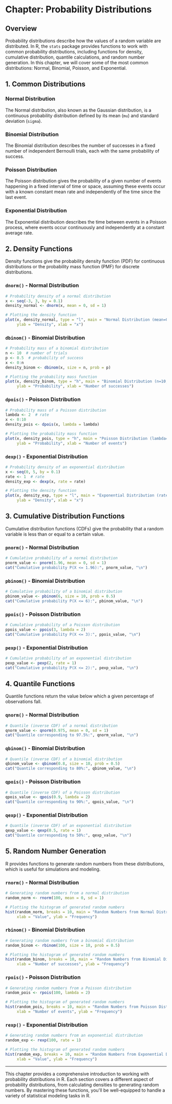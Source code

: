 # Chapter: Probability Distributions

## Overview

Probability distributions describe how the values of a random variable are distributed. In R, the `stats` package provides functions to work with common probability distributions, including functions for density, cumulative distribution, quantile calculations, and random number generation. In this chapter, we will cover some of the most common distributions: Normal, Binomial, Poisson, and Exponential.

## 1. Common Distributions

### Normal Distribution

The Normal distribution, also known as the Gaussian distribution, is a continuous probability distribution defined by its mean (`mu`) and standard deviation (`sigma`).

### Binomial Distribution

The Binomial distribution describes the number of successes in a fixed number of independent Bernoulli trials, each with the same probability of success.

### Poisson Distribution

The Poisson distribution gives the probability of a given number of events happening in a fixed interval of time or space, assuming these events occur with a known constant mean rate and independently of the time since the last event.

### Exponential Distribution

The Exponential distribution describes the time between events in a Poisson process, where events occur continuously and independently at a constant average rate.

## 2. Density Functions

Density functions give the probability density function (PDF) for continuous distributions or the probability mass function (PMF) for discrete distributions.

### `dnorm()` - Normal Distribution

```r
# Probability density of a normal distribution
x <- seq(-3, 3, by = 0.1)
density_normal <- dnorm(x, mean = 0, sd = 1)

# Plotting the density function
plot(x, density_normal, type = "l", main = "Normal Distribution (mean=0, sd=1)",
     ylab = "Density", xlab = "x")
```

### `dbinom()` - Binomial Distribution

```r
# Probability mass of a binomial distribution
n <- 10  # number of trials
p <- 0.5  # probability of success
x <- 0:n
density_binom <- dbinom(x, size = n, prob = p)

# Plotting the probability mass function
plot(x, density_binom, type = "h", main = "Binomial Distribution (n=10, p=0.5)",
     ylab = "Probability", xlab = "Number of successes")
```

### `dpois()` - Poisson Distribution

```r
# Probability mass of a Poisson distribution
lambda <- 2  # rate
x <- 0:10
density_pois <- dpois(x, lambda = lambda)

# Plotting the probability mass function
plot(x, density_pois, type = "h", main = "Poisson Distribution (lambda=2)",
     ylab = "Probability", xlab = "Number of events")
```

### `dexp()` - Exponential Distribution

```r
# Probability density of an exponential distribution
x <- seq(0, 5, by = 0.1)
rate <- 1  # rate
density_exp <- dexp(x, rate = rate)

# Plotting the density function
plot(x, density_exp, type = "l", main = "Exponential Distribution (rate=1)",
     ylab = "Density", xlab = "x")
```

## 3. Cumulative Distribution Functions

Cumulative distribution functions (CDFs) give the probability that a random variable is less than or equal to a certain value.

### `pnorm()` - Normal Distribution

```r
# Cumulative probability of a normal distribution
pnorm_value <- pnorm(1.96, mean = 0, sd = 1)
cat("Cumulative probability P(X <= 1.96):", pnorm_value, "\n")
```

### `pbinom()` - Binomial Distribution

```r
# Cumulative probability of a binomial distribution
pbinom_value <- pbinom(6, size = 10, prob = 0.5)
cat("Cumulative probability P(X <= 6):", pbinom_value, "\n")
```

### `ppois()` - Poisson Distribution

```r
# Cumulative probability of a Poisson distribution
ppois_value <- ppois(3, lambda = 2)
cat("Cumulative probability P(X <= 3):", ppois_value, "\n")
```

### `pexp()` - Exponential Distribution

```r
# Cumulative probability of an exponential distribution
pexp_value <- pexp(2, rate = 1)
cat("Cumulative probability P(X <= 2):", pexp_value, "\n")
```

## 4. Quantile Functions

Quantile functions return the value below which a given percentage of observations fall.

### `qnorm()` - Normal Distribution

```r
# Quantile (inverse CDF) of a normal distribution
qnorm_value <- qnorm(0.975, mean = 0, sd = 1)
cat("Quantile corresponding to 97.5%:", qnorm_value, "\n")
```

### `qbinom()` - Binomial Distribution

```r
# Quantile (inverse CDF) of a binomial distribution
qbinom_value <- qbinom(0.8, size = 10, prob = 0.5)
cat("Quantile corresponding to 80%:", qbinom_value, "\n")
```

### `qpois()` - Poisson Distribution

```r
# Quantile (inverse CDF) of a Poisson distribution
qpois_value <- qpois(0.9, lambda = 2)
cat("Quantile corresponding to 90%:", qpois_value, "\n")
```

### `qexp()` - Exponential Distribution

```r
# Quantile (inverse CDF) of an exponential distribution
qexp_value <- qexp(0.5, rate = 1)
cat("Quantile corresponding to 50%:", qexp_value, "\n")
```

## 5. Random Number Generation

R provides functions to generate random numbers from these distributions, which is useful for simulations and modeling.

### `rnorm()` - Normal Distribution

```r
# Generating random numbers from a normal distribution
random_norm <- rnorm(100, mean = 0, sd = 1)

# Plotting the histogram of generated random numbers
hist(random_norm, breaks = 10, main = "Random Numbers from Normal Distribution",
     xlab = "Value", ylab = "Frequency")
```

### `rbinom()` - Binomial Distribution

```r
# Generating random numbers from a binomial distribution
random_binom <- rbinom(100, size = 10, prob = 0.5)

# Plotting the histogram of generated random numbers
hist(random_binom, breaks = 10, main = "Random Numbers from Binomial Distribution",
     xlab = "Number of successes", ylab = "Frequency")
```

### `rpois()` - Poisson Distribution

```r
# Generating random numbers from a Poisson distribution
random_pois <- rpois(100, lambda = 2)

# Plotting the histogram of generated random numbers
hist(random_pois, breaks = 10, main = "Random Numbers from Poisson Distribution",
     xlab = "Number of events", ylab = "Frequency")
```

### `rexp()` - Exponential Distribution

```r
# Generating random numbers from an exponential distribution
random_exp <- rexp(100, rate = 1)

# Plotting the histogram of generated random numbers
hist(random_exp, breaks = 10, main = "Random Numbers from Exponential Distribution",
     xlab = "Value", ylab = "Frequency")
```

---

This chapter provides a comprehensive introduction to working with probability distributions in R. Each section covers a different aspect of probability distributions, from calculating densities to generating random numbers. By mastering these functions, you'll be well-equipped to handle a variety of statistical modeling tasks in R.
